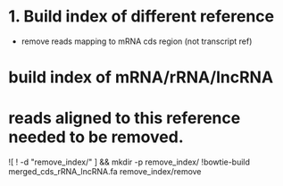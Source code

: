 # 1. Build index of different reference
- remove reads mapping to mRNA cds region (not transcript ref)

# build index of mRNA/rRNA/lncRNA
# reads aligned to this reference needed to be removed. 
![ ! -d "remove_index/" ] && mkdir -p remove_index/
!bowtie-build merged_cds_rRNA_lncRNA.fa remove_index/remove
